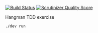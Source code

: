 [![Build Status](https://travis-ci.org/cordoval/tdd-hangman.png?branch=master)](https://travis-ci.org/cordoval/tdd-hangman)
[![Scrutinizer Quality Score](https://scrutinizer-ci.com/g/cordoval/tdd-hangman/badges/quality-score.png?s=127d28d94969ef366d3bc78808cc89b8eeba51e2)](https://scrutinizer-ci.com/g/cordoval/tdd-hangman/)

Hangman TDD exercise

```bash
./dev run
```
